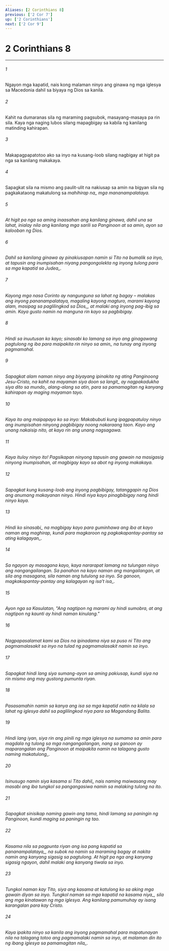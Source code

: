 ```yaml
---
Aliases: [2 Corinthians 8]
previous: ['2 Cor 7']
up: ['2 Corinthians']
next: ['2 Cor 9']
---
```

# 2 Corinthians 8

***






















###### 1 










Ngayon mga kapatid, nais kong malaman ninyo ang ginawa ng mga iglesya sa Macedonia dahil sa biyaya ng Dios sa kanila. 





















###### 2 










Kahit na dumaranas sila ng maraming pagsubok, masayang-masaya pa rin sila. Kaya nga naging lubos silang mapagbigay sa kabila ng kanilang matinding kahirapan. 





















###### 3 










Makapagpapatotoo ako sa inyo na kusang-loob silang nagbigay at higit pa nga sa kanilang makakaya. 





















###### 4 










Sapagkat sila na mismo ang paulit-ulit na nakiusap sa amin na bigyan sila ng pagkakataong makatulong sa <i class="trans-change">mahihirap na_ mga mananampalataya. 





















###### 5 










At higit pa nga sa aming inaasahan ang kanilang ginawa, dahil una sa lahat, inialay nila ang kanilang mga sarili sa Panginoon at sa amin, ayon sa kalooban ng Dios. 





















###### 6 










Dahil sa kanilang ginawa ay pinakiusapan namin si Tito na bumalik sa inyo, at tapusin ang inumpisahan niyang pangongolekta ng inyong tulong <i class="trans-change">para sa mga kapatid sa Judea_. 





















###### 7 










Kayong mga nasa Corinto ay nangunguna sa lahat ng bagay – malakas ang inyong pananampalataya, magaling kayong magturo, marami kayong alam, masipag <i class="trans-change">sa paglilingkod sa Dios_, at malaki ang inyong pag-ibig sa amin. Kaya gusto namin na manguna rin kayo sa pagbibigay. 





















###### 8 










Hindi sa inuutusan ko kayo; sinasabi ko lamang sa inyo ang ginagawang pagtulong ng iba para maipakita <i class="trans-change">rin ninyo sa amin_ na tunay ang inyong pagmamahal. 





















###### 9 










Sapagkat alam naman ninyo ang biyayang ipinakita ng ating Panginoong Jesu-Cristo, na kahit na mayaman siya <i class="trans-change">doon sa langit_ ay nagpakadukha siya <i class="trans-change">dito sa mundo_ alang-alang sa atin, para sa pamamagitan ng kanyang kahirapan ay maging mayaman tayo. 





















###### 10 










Kaya ito ang maipapayo ko sa inyo: Makabubuti kung ipagpapatuloy ninyo ang inumpisahan ninyong pagbibigay noong nakaraang taon. Kayo ang unang nakaisip nito, at kayo rin ang unang nagsagawa. 





















###### 11 










Kaya ituloy ninyo ito! Pagsikapan ninyong tapusin ang gawain na masigasig ninyong inumpisahan, at magbigay kayo sa abot ng inyong makakaya. 





















###### 12 










Sapagkat kung kusang-loob ang inyong pagbibigay, tatanggapin ng Dios ang anumang makayanan ninyo. Hindi niya kayo pinagbibigay nang hindi ninyo kaya. 





















###### 13 










Hindi <i class="trans-change">ko sinasabi_ na magbigay kayo para guminhawa ang iba at kayo naman ang maghirap, kundi para magkaroon ng pagkakapantay-pantay <i class="trans-change">sa ating kalagayan_. 





















###### 14 










Sa ngayon ay masagana kayo, kaya nararapat lamang na tulungan ninyo ang nangangailangan. Sa panahon na kayo naman ang mangailangan, at sila ang masagana, sila naman ang tutulong sa inyo. Sa ganoon, magkakapantay-pantay <i class="trans-change">ang kalagayan ng isaʼt isa_. 





















###### 15 










Ayon nga sa Kasulatan, "Ang nagtipon ng marami ay hindi sumobra, at ang nagtipon ng kaunti ay hindi naman kinulang." 





















###### 16 










Nagpapasalamat kami sa Dios na ipinadama niya sa puso ni Tito ang pagmamalasakit sa inyo na tulad ng pagmamalasakit namin sa inyo. 





















###### 17 










Sapagkat hindi lang siya sumang-ayon sa aming pakiusap, kundi siya na rin mismo ang may gustong pumunta riyan. 





















###### 18 










Pasasamahin namin sa kanya ang isa sa mga kapatid natin na kilala sa lahat ng iglesya dahil sa paglilingkod niya para sa Magandang Balita. 





















###### 19 










Hindi lang iyan, siya rin ang pinili ng mga iglesya na sumama sa amin para magdala ng tulong sa mga nangangailangan, nang sa ganoon ay maparangalan ang Panginoon at maipakita namin na talagang gusto naming <i class="trans-change">makatulong_. 





















###### 20 










<i class="trans-change">Isinusugo namin siya kasama si Tito dahil_ nais naming maiwasang may masabi ang iba tungkol sa pangangasiwa namin sa malaking tulong na ito. 





















###### 21 










Sapagkat sinisikap naming gawin ang tama, hindi lamang sa paningin ng Panginoon, kundi maging sa paningin ng tao. 





















###### 22 










Kasama nila sa pagpunta riyan ang isa pang kapatid <i class="trans-change">sa pananampalataya_, na subok na namin sa maraming bagay at nakita namin ang kanyang sigasig sa pagtulong. At higit pa nga ang kanyang sigasig ngayon, dahil malaki ang kanyang tiwala sa inyo. 





















###### 23 










Tungkol naman kay Tito, siya ang kasama at katulong ko sa aking mga gawain diyan sa inyo. Tungkol naman sa mga kapatid <i class="trans-change">na kasama niya_, sila ang mga kinatawan ng mga iglesya. Ang kanilang pamumuhay ay isang karangalan para kay Cristo. 





















###### 24 










Kaya ipakita ninyo sa kanila ang inyong pagmamahal para mapatunayan nila na talagang totoo ang pagmamalaki namin sa inyo, at malaman din ito ng ibang iglesya <i class="trans-change">sa pamamagitan nila_.
